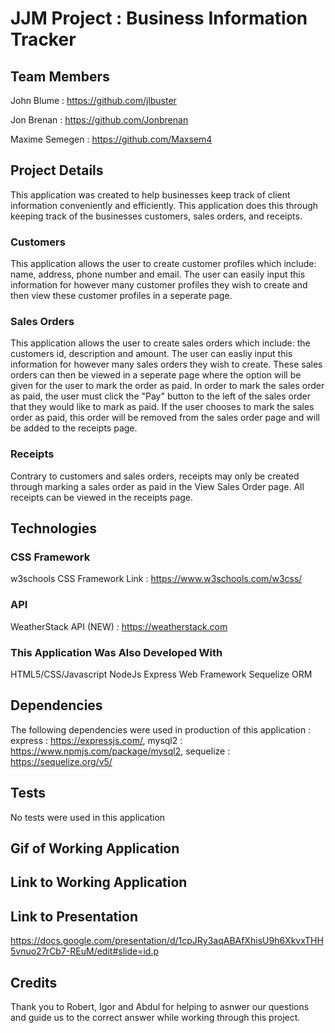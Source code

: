 # JJM Project : Business Information Tracker

## Team Members 
John Blume : https://github.com/jlbuster

Jon Brenan : https://github.com/Jonbrenan

Maxime Semegen : https://github.com/Maxsem4

## Project Details 
This application was created to help businesses keep track of client information conveniently and efficiently. 
This application does this through keeping track of the businesses customers, sales orders, and receipts.

### Customers

This application allows the user to create customer profiles which include: name, address, phone number and email. The user can easily input this information for however many customer profiles they wish to create and then view these customer profiles in a seperate page.

### Sales Orders

This application allows the user to create sales orders which include: the customers id, description and amount. The user can easliy input this information for however many sales orders they wish to create. These sales orders can then be viewed in a seperate page where the option will be given for the user to mark the order as paid. In order to mark the sales order as paid, the user must click the "Pay" button to the left of the sales order that they would like to mark as paid. If the user chooses to mark the sales order as paid, this order will be removed from the sales order page and will be added to the receipts page. 

### Receipts 

Contrary to customers and sales orders, receipts may only be created through marking a sales order as paid in the View Sales Order page. All receipts can be viewed in the receipts page. 

## Technologies
### CSS Framework

w3schools CSS Framework Link : https://www.w3schools.com/w3css/

### API

WeatherStack API (NEW) : https://weatherstack.com

### This Application Was Also Developed With

HTML5/CSS/Javascript
NodeJs
Express Web Framework
Sequelize ORM

## Dependencies

The following dependencies were used in production of this application :
  express : https://expressjs.com/,
  mysql2 : https://www.npmjs.com/package/mysql2,
  sequelize : https://sequelize.org/v5/
  
## Tests 

No tests were used in this application

## Gif of Working Application

## Link to Working Application

## Link to Presentation

https://docs.google.com/presentation/d/1cpJRy3aqABAfXhisU9h6XkvxTHH5vnuo27rCb7-REuM/edit#slide=id.p

## Credits

Thank you to Robert, Igor and Abdul for helping to asnwer our questions and guide us to the correct answer while working through this project.
